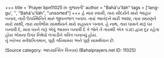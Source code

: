 +++
title = 'Prayer bpn11025 in ગુજરાતી'
author = "Bahá'u'lláh"
tags = ['lang-gu', '', "Bahá'u'lláh", "unsorted"]
+++
હે મારા સ્વામી, તારા સૌદર્યને મારો આહાર બનાવ, તારી ઉપસ્થિતિને મારું જીવનજળ બનાવ. 
તારાં આનંદને મારી આશા, તારા સ્મરણને મારો સાથી, તારા સાર્વભૌમ સામર્થયને મારો સહાયક બનાવ. હે નાથ, તારા ઘામને મારૂં ઘર બનાવી દે, મારા ઘરને તારૂં એવું આસન બનાવી દે કે જેને તેં તારાથી એક પડદા દ્વારા દૂર રહેતા હોય એમના ઉપર નિષેઘો લગાડીને પવિત્ર બનાવ્યું હોય.  
તું ખરેખર સર્વશકિતમાન, પૂર્ણ ગરિમામય અને પૂર્ણ સામર્થવાન છે.

(Source category: આઘ્યાત્મિક વિકાસ)
(Bahaiprayers.net ID: 11025)
